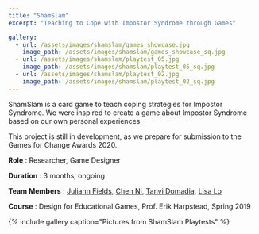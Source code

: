 ```yaml
---
title: "ShamSlam"
excerpt: "Teaching to Cope with Impostor Syndrome through Games"

gallery:
  - url: /assets/images/shamslam/games_showcase.jpg
    image_path: /assets/images/shamslam/games_showcase_sq.jpg
  - url: /assets/images/shamslam/playtest_05.jpg
    image_path: /assets/images/shamslam/playtest_05_sq.jpg
  - url: /assets/images/shamslam/playtest_02.jpg
    image_path: /assets/images/shamslam/playtest_02_sq.jpg
---
```

ShamSlam is a card game to teach coping strategies for Impostor Syndrome. We were inspired to create a game about Impostor Syndrome based on our own personal experiences.  
  
This project is still in development, as we prepare for submission to the Games for Change Awards 2020. 

**Role** : Researcher, Game Designer

**Duration** : 3 months, ongoing

**Team Members** : [Juliann Fields](https://julfieann.myportfolio.com/about), [Chen Ni](http://chen-ni.com/), [Tanvi Domadia](https://www.linkedin.com/in/tanvi-domadia-b8182a7a/), [Lisa Lo](https://www.linkedin.com/in/lisa-lo-5451a116a/)

**Course** : Design for Educational Games, Prof. Erik Harpstead, Spring 2019

{% include gallery caption="Pictures from ShamSlam Playtests" %}